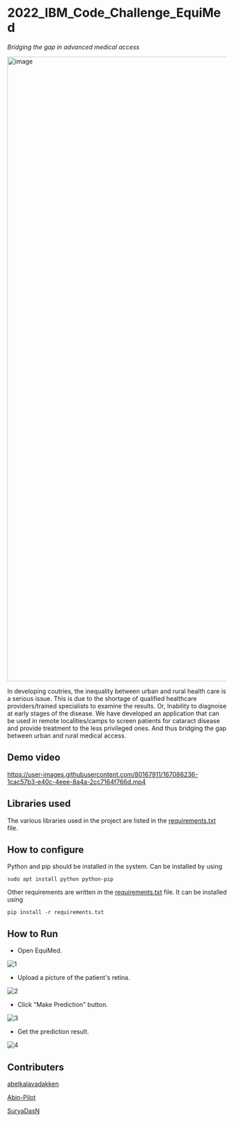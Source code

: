 # **2022_IBM_Code_Challenge_EquiMed**

 _Bridging the gap in advanced medical access_

<img width="1433" alt="image" src="https://user-images.githubusercontent.com/82874929/167014695-1103e887-b141-4349-a427-95f426ac92b0.png">

In developing coutries, the inequality between urban and rural health care is a serious issue. This is due to the shortage of qualified healthcare providers/trained specialists to examine the results. Or, Inability to diagnoise at early stages of the disease. We have developed an application that can be used in remote localities/camps to screen patients for cataract disease and provide treatment to the less privileged ones. And thus bridging the gap between urban and rural medical access. 

## Demo video

https://user-images.githubusercontent.com/80167911/167086236-1cac57b3-e40c-4eee-8a4a-2cc7164f766d.mp4

## Libraries used

The various libraries used in the project are listed in the [requirements.txt](requirements.txt) file.

## How to configure

Python and pip should be installed in the system.
Can be installed by using

```sudo apt install python python-pip```

Other requirements are written in the [requirements.txt](requirements.txt) file.
It can be installed using 

```pip install -r requirements.txt```

## How to Run

- Open EquiMed.

![1](https://user-images.githubusercontent.com/80167911/167154957-3791f8f6-1e42-4744-a710-da225511d89f.png)

- Upload a picture of the patient's retina.

![2](https://user-images.githubusercontent.com/80167911/167155369-6f09b035-b01c-4ee4-afbb-19d24300f307.png)

- Click "Make Prediction" button.

![3](https://user-images.githubusercontent.com/80167911/167155418-534d6cf8-6951-4fdb-a886-104d11981d92.png)

- Get the prediction result. 

![4](https://user-images.githubusercontent.com/80167911/167155477-4ee9cbd0-572b-4140-b09e-16c52747dd34.png)


## Contributers

[abelkalavadakken](https://github.com/abelkalavadakken)

[Abin-Pilot](https://github.com/Abin-Pilot)

[SuryaDasN](https://github.com/SuryaDasN)

